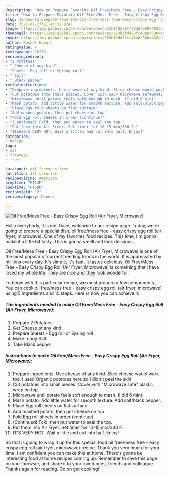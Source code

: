 ```yaml
---
description: "How to Prepare Favorite Oil Free/Mess Free - Easy Crispy Egg Roll (Air Fryer, Microwave)"
title: "How to Prepare Favorite Oil Free/Mess Free - Easy Crispy Egg Roll (Air Fryer, Microwave)"
slug: 18-how-to-prepare-favorite-oil-free-mess-free-easy-crispy-egg-roll-air-fryer-microwave
date: 2021-06-27T11:45:51.924Z
image: https://img-global.cpcdn.com/recipes/353b1fdd78fc48a8/680x482cq70/oil-freemess-free-easy-crispy-egg-roll-air-fryer-microwave-recipe-main-photo.jpg
thumbnail: https://img-global.cpcdn.com/recipes/353b1fdd78fc48a8/680x482cq70/oil-freemess-free-easy-crispy-egg-roll-air-fryer-microwave-recipe-main-photo.jpg
cover: https://img-global.cpcdn.com/recipes/353b1fdd78fc48a8/680x482cq70/oil-freemess-free-easy-crispy-egg-roll-air-fryer-microwave-recipe-main-photo.jpg
author: Rachel Howard
ratingvalue: 4
reviewcount: 16278
recipeingredient:
- "2 Potatoes"
- " Cheese of any kind"
- "Sheets  Egg roll or Spring roll"
- " Salt"
- " Black pepper"
recipeinstructions:
- "Prepare ingredients. Use cheese of any kind. Slice cheese would work too. I used Organic potatoes here so I didn&#39;t peel the skin."
- "Cut potatoes into small pieces. Cover with &#34;Microwave safe&#34; plastic wrap on top."
- "Microwave until potato feels soft enough to mash. (I did 6 min)"
- "Mash potato. Add little water for smooth texture. Add salt/black pepper."
- "Place Egg roll sheets on flat surface"
- "Add mashed potato, then put cheese on top"
- "Fold Egg roll sheets in order (continue)"
- "(Continued) Fold, then put water to seal the top."
- "Put them into Air Fryer. Set timer for 10-15 min/330 F."
- "IT&#39;S VERY HOT. Wait a little and cut into half. Enjoy!"
categories:
- Recipe
tags:
- oil
- freemess
- free

katakunci: oil freemess free 
nutrition: 121 calories
recipecuisine: American
preptime: "PT14M"
cooktime: "PT58M"
recipeyield: "2"
recipecategory: Dinner

---
```



![Oil Free/Mess Free - Easy Crispy Egg Roll (Air Fryer, Microwave)](https://img-global.cpcdn.com/recipes/353b1fdd78fc48a8/680x482cq70/oil-freemess-free-easy-crispy-egg-roll-air-fryer-microwave-recipe-main-photo.jpg)

Hello everybody, it is me, Dave, welcome to our recipe page. Today, we're going to prepare a special dish, oil free/mess free - easy crispy egg roll (air fryer, microwave). One of my favorites food recipes. This time, I'm gonna make it a little bit tasty. This is gonna smell and look delicious.



Oil Free/Mess Free - Easy Crispy Egg Roll (Air Fryer, Microwave) is one of the most popular of current trending foods in the world. It is appreciated by millions every day. It's simple, it's fast, it tastes delicious. Oil Free/Mess Free - Easy Crispy Egg Roll (Air Fryer, Microwave) is something that I have loved my whole life. They are nice and they look wonderful.


To begin with this particular recipe, we must prepare a few components. You can cook oil free/mess free - easy crispy egg roll (air fryer, microwave) using 5 ingredients and 10 steps. Here is how you can achieve it.

<!--inarticleads1-->

##### The ingredients needed to make Oil Free/Mess Free - Easy Crispy Egg Roll (Air Fryer, Microwave):

1. Prepare 2 Potatoes
1. Get  Cheese of any kind
1. Prepare Sheets - Egg roll or Spring roll
1. Make ready  Salt
1. Take  Black pepper




<!--inarticleads2-->

##### Instructions to make Oil Free/Mess Free - Easy Crispy Egg Roll (Air Fryer, Microwave):

1. Prepare ingredients. Use cheese of any kind. Slice cheese would work too. I used Organic potatoes here so I didn&#39;t peel the skin.
1. Cut potatoes into small pieces. Cover with &#34;Microwave safe&#34; plastic wrap on top.
1. Microwave until potato feels soft enough to mash. (I did 6 min)
1. Mash potato. Add little water for smooth texture. Add salt/black pepper.
1. Place Egg roll sheets on flat surface
1. Add mashed potato, then put cheese on top
1. Fold Egg roll sheets in order (continue)
1. (Continued) Fold, then put water to seal the top.
1. Put them into Air Fryer. Set timer for 10-15 min/330 F.
1. IT&#39;S VERY HOT. Wait a little and cut into half. Enjoy!




So that is going to wrap it up for this special food oil free/mess free - easy crispy egg roll (air fryer, microwave) recipe. Thank you very much for your time. I am confident you can make this at home. There's gonna be interesting food at home recipes coming up. Remember to save this page on your browser, and share it to your loved ones, friends and colleague. Thanks again for reading. Go on get cooking!
